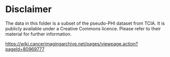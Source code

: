 # Disclaimer

The data in this folder is a subset of the pseudo-PHI dataset from TCIA. It is publicly available under a Creative Commons licence. Please refer to their material for further information.

https://wiki.cancerimagingarchive.net/pages/viewpage.action?pageId=80969777

